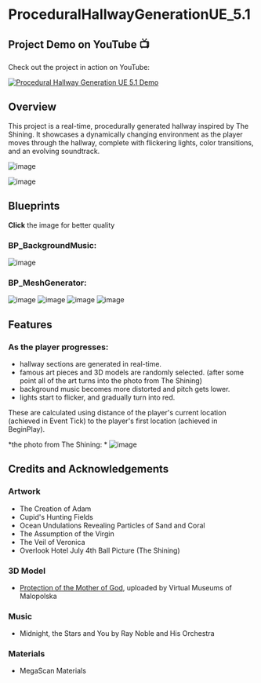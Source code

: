 # ProceduralHallwayGenerationUE_5.1

## Project Demo on YouTube 📺

Check out the project in action on YouTube:

[![Procedural Hallway Generation UE 5.1 Demo](https://img.youtube.com/vi/IqnP_dSTLzw/0.jpg)](https://youtu.be/IqnP_dSTLzw)


## Overview

This project is a real-time, procedurally generated hallway inspired by The Shining. It showcases a dynamically changing environment as the player moves through the hallway, complete with flickering lights, color transitions, and an evolving soundtrack.

![image](https://user-images.githubusercontent.com/94066846/226165812-843fb5bd-060a-4440-85d6-662cb54ffdb7.png)

![image](https://user-images.githubusercontent.com/94066846/226165711-15d8ce92-861a-425d-a4de-1d4b2f6a91fb.png)

## Blueprints

**Click** the image for better quality
### BP_BackgroundMusic:

![image](https://user-images.githubusercontent.com/94066846/226169015-c6dc168f-be01-4f0e-897b-fe7cba0a40f0.png)

### BP_MeshGenerator:

![image](https://user-images.githubusercontent.com/94066846/226169236-fc12d26c-a19c-4f31-abc8-8e6dec476659.png)
![image](https://user-images.githubusercontent.com/94066846/226169612-b2fdeb91-3542-4f91-8a9d-45f6ad902a2c.png)
![image](https://user-images.githubusercontent.com/94066846/226169795-adf63c25-43a5-4f9f-bc99-70630f4e79e8.png)
![image](https://user-images.githubusercontent.com/94066846/226170128-35ce3bb3-f0ce-4812-8c46-e4a54c86968b.png)



## Features
### As the player progresses:
- hallway sections are generated in real-time. 
- famous art pieces and 3D models are randomly selected. (after some point all of the art turns into the photo from The Shining)
- background music becomes more distorted and pitch gets lower.
- lights start to flicker, and gradually turn into red.

These are calculated using distance of the player's current location (achieved in Event Tick) to the player's first location (achieved in BeginPlay).


*the photo from The Shining: * ![image](https://user-images.githubusercontent.com/94066846/226166495-9a5b5afc-48af-44b9-84c1-8d99028e9db6.png)

## Credits and Acknowledgements

### Artwork
- The Creation of Adam
- Cupid's Hunting Fields
- Ocean Undulations Revealing Particles of Sand and Coral
- The Assumption of the Virgin
- The Veil of Veronica
- Overlook Hotel July 4th Ball Picture (The Shining)

### 3D Model
- [Protection of the Mother of God](https://sketchfab.com/3d-models/protection-of-the-mother-of-god-9da3a0c9a5f547e58d663016ea097bc8), uploaded by Virtual Museums of Malopolska

### Music
- Midnight, the Stars and You by Ray Noble and His Orchestra

### Materials
- MegaScan Materials
